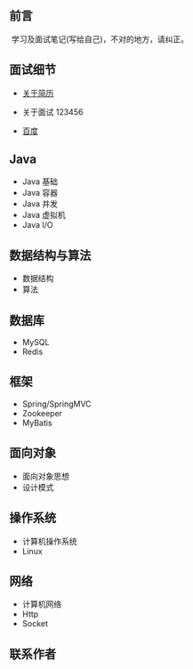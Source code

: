 

## 前言

​	学习及面试笔记(写给自己)，不对的地方，请纠正。

## 面试细节

- [关于简历](https://github.com/IdealSpring/JI-Notes/blob/master/doc/Interview/关于简历.md)

- 关于面试 123456

- [百度](<https://www.baidu.com/>)

  



Java
---

- Java 基础
- Java 容器
- Java 并发
- Java 虚拟机
- Java I/O

数据结构与算法
---

- 数据结构
- 算法

数据库
---

- MySQL
- Redis

框架
---

- Spring/SpringMVC
- Zookeeper
- MyBatis

面向对象
---

- 面向对象思想
- 设计模式

操作系统
---

- 计算机操作系统
- Linux

网络
---

- 计算机网络
- Http
- Socket

联系作者
---

